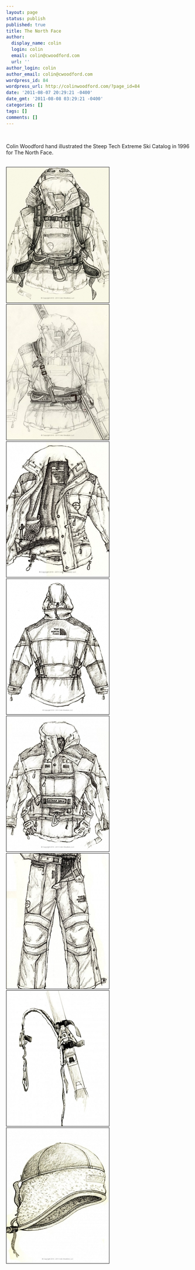 ```yaml
---
layout: page
status: publish
published: true
title: The North Face
author:
  display_name: colin
  login: colin
  email: colin@cwoodford.com
  url: ''
author_login: colin
author_email: colin@cwoodford.com
wordpress_id: 84
wordpress_url: http://colinwoodford.com/?page_id=84
date: '2011-08-07 20:29:21 -0400'
date_gmt: '2011-08-08 03:29:21 -0400'
categories: []
tags: []
comments: []
---
```


<div class="gallery1">
	<br />
	<p align = "left">Colin Woodford hand illustrated the Steep Tech Extreme Ski Catalog in 1996 for The North Face.</p>
    <br />
	<div class="gallery-one-line">
		<a href="north-face01.jpg" data-lightbox="north-face">
		    <img border = "1" src="north-face01.jpg" class="gallery-north-face" alt="">
	    </a>
		<a href="north-face02.jpg" data-lightbox="north-face">
		    <img border = "1" src="north-face02.jpg" class="gallery-north-face" alt="">
		</a>
	<br />
		<a href="north-face03.jpg" data-lightbox="north-face">
		    <img border = "1" src="north-face03.jpg" class="gallery-north-face" alt="">
		</a>
		<a href="north-face04.jpg" data-lightbox="north-face">
		    <img border = "1" src="north-face04.jpg" class="gallery-north-face" alt="">
	    </a>
	<br />
		<a href="north-face05.jpg" data-lightbox="north-face">
		    <img border = "1" src="north-face05.jpg" class="gallery-north-face" alt="">
		</a>
		<a href="north-face06.jpg" data-lightbox="north-face">
		    <img border = "1" src="north-face06.jpg" class="gallery-north-face" alt="">
		</a>
	<br />
		<a href="north-face07.jpg" data-lightbox="north-face">
		    <img border = "1" src="north-face07.jpg" class="gallery-north-face" alt="">
	    </a>
		<a href="north-face08.jpg" data-lightbox="north-face">
    		<img border = "1" src="north-face08.jpg" class="gallery-north-face" alt="">
    	</a>
	</div>
</div>
